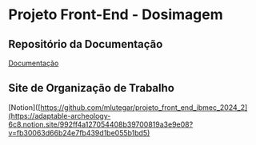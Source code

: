 # Projeto Front-End - Dosimagem

## Repositório da Documentação
[Documentação](https://github.com/mlutegar/projeto_front_end_ibmec_2024_2)

## Site de Organização de Trabalho
[Notion]([https://github.com/mlutegar/projeto_front_end_ibmec_2024_2](https://adaptable-archeology-6c8.notion.site/992ff4a127054408b39700819a3e9e08?v=fb30063d66b24e7fb439d1be055b1bd5)
